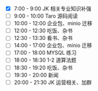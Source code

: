 - [x] 7:00 - 9:00 JK 相关专业知识补强
- [ ] 9:00 - 10:00 Taro 源码阅读
- [ ] 10:00 - 12:00 企业包、minio 迁移
- [ ] 12:00 - 12:30 吃饭、杂书
- [ ] 12:30 - 13:30 看书、杂书
- [ ] 14:00 - 17:00 企业包、minio 迁移
- [ ] 17:00 - 18:00 MYSQL 练习
- [ ] 18:00 - 18:30 1-2 道算法题
- [ ] 18:30 - 19:20 吃饭、杂书
- [ ] 19:30 - 20:00 新闻
- [ ] 20:00 - 21:30 JK 运营相关、加群